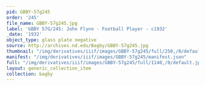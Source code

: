 ```yaml
---
pid: GBBY-57g245
order: '245'
file_name: GBBY-57g245.jpg
label: 'GBBY 57G/245: John Flynn - Football Player - c1932'
_date: '1932'
object_type: glass plate negative
source: http://archives.nd.edu/Bagby/GBBY-57g245.jpg
thumbnail: "/img/derivatives/iiif/images/GBBY-57g245/full/250,/0/default.jpg"
manifest: "/img/derivatives/iiif/images/GBBY-57g245/manifest.json"
full: "/img/derivatives/iiif/images/GBBY-57g245/full/1140,/0/default.jpg"
layout: generic_collection_item
collection: bagby
---
```

